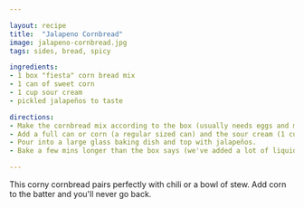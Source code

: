 ```yaml
---

layout: recipe
title:  "Jalapeno Cornbread"
image: jalapeno-cornbread.jpg
tags: sides, bread, spicy

ingredients:
- 1 box "fiesta" corn bread mix
- 1 can of sweet corn
- 1 cup sour cream
- pickled jalapeños to taste

directions:
- Make the cornbread mix according to the box (usually needs eggs and milk).
- Add a full can or corn (a regular sized can) and the sour cream (1 cup).
- Pour into a large glass baking dish and top with jalapeños.
- Bake a few mins longer than the box says (we've added a lot of liquid).

---
```


This corny cornbread pairs perfectly with chili or a bowl of stew. Add corn to the batter and you'll never go back.